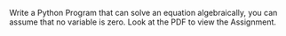 Write a Python Program that can solve an equation algebraically, you can assume that no variable is zero. Look at the PDF to view the Assignment.
